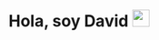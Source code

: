 # Hola, soy David <img src="https://raw.githubusercontent.com/MartinHeinz/MartinHeinz/master/wave.gif" width="30px">

